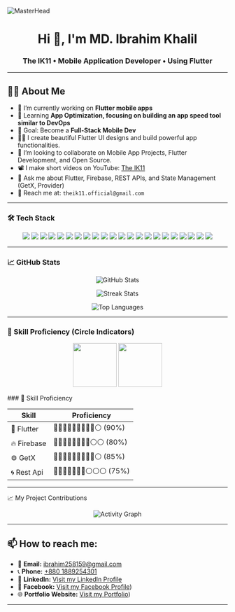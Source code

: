 
          
![MasterHead](https://1.bp.blogspot.com/-7A4WynwLsMw/XbBpCXG8fHI/AAAAAAAAMt4/uOa1bpLskYgrwGbllhSu2SDj_Mig8SXJQCLcBGAsYHQ/s1600/2000_600px.gif)

<!-- ![Home](https://github.com/user-attachments/assets/a9e15581-6769-4738-a90a-83c0997ebd05) -->

<h1 align="center">Hi 👋, I'm MD. Ibrahim Khalil</h1>
<h3 align="center"> The IK11 • Mobile Application Developer • Using Flutter</h3>

---
## 👨‍💻 About Me

- 🔭 I’m currently working on **Flutter mobile apps**
- 🌱 Learning **App Optimization, focusing on building an app speed tool similar to DevOps**
- 🎯 Goal: Become a **Full-Stack Mobile Dev**
- 👨‍💻 I create beautiful Flutter UI designs and build powerful app functionalities.
- 👯 I’m looking to collaborate on Mobile App Projects, Flutter Development, and Open Source.
- 📽️ I make short videos on YouTube: [The IK11](https://www.youtube.com/@TheIK11)
- 💬 Ask me about Flutter, Firebase, REST APIs, and State Management (GetX, Provider)
- 📧 Reach me at: `theik11.official@gmail.com`


---

### 🛠️ Tech Stack

<p align="center">
  <img src="https://img.shields.io/badge/Dart-0175C2?style=for-the-badge&logo=dart&logoColor=white" />
  <img src="https://img.shields.io/badge/Flutter-02569B?style=for-the-badge&logo=flutter&logoColor=white" />
  <img src="https://img.shields.io/badge/Java-007396?style=for-the-badge&logo=java&logoColor=white" />
  <img src="https://img.shields.io/badge/OOP-000000?style=for-the-badge&logo=java&logoColor=white" />
  <img src="https://img.shields.io/badge/GetX-3DDC84?style=for-the-badge&logo=flutter&logoColor=white" />
  <img src="https://img.shields.io/badge/Provider-000000?style=for-the-badge&logo=flutter&logoColor=white" />
  <img src="https://img.shields.io/badge/Firebase-FFCA28?style=for-the-badge&logo=firebase&logoColor=black" />
  <img src="https://img.shields.io/badge/REST%20API-6E57E0?style=for-the-badge&logo=api&logoColor=white" />
  <img src="https://img.shields.io/badge/RxDart-222222?style=for-the-badge&logo=dart&logoColor=white" />
  <img src="https://img.shields.io/badge/Sqflite-1EAB6E?style=for-the-badge&logo=sqlite&logoColor=white" />
  <img src="https://img.shields.io/badge/Google%20Ads-F8D600?style=for-the-badge&logo=googleads&logoColor=black" />
  <img src="https://img.shields.io/badge/Payment%20Gateway-00B0B9?style=for-the-badge&logo=paypal&logoColor=white" />
  <img src="https://img.shields.io/badge/In%20App%20Purchase-008C5B?style=for-the-badge&logo=googleplay&logoColor=white" />
  <img src="https://img.shields.io/badge/Google%20Maps-4285F4?style=for-the-badge&logo=googlemaps&logoColor=white" />
  <img src="https://img.shields.io/badge/Git-181717?style=for-the-badge&logo=git&logoColor=white" />
  <img src="https://img.shields.io/badge/GitHub-181717?style=for-the-badge&logo=github&logoColor=white" />
  <img src="https://img.shields.io/badge/VS%20Code-007ACC?style=for-the-badge&logo=visualstudiocode&logoColor=white" />
  <img src="https://img.shields.io/badge/Android%20Studio-3DDC84?style=for-the-badge&logo=androidstudio&logoColor=white" />
  <img src="https://img.shields.io/badge/Figma-F24E1E?style=for-the-badge&logo=figma&logoColor=white" />
  <img src="https://img.shields.io/badge/Adobe%20XD-FF61F6?style=for-the-badge&logo=adobexd&logoColor=white" />
  <img src="https://img.shields.io/badge/Play%20Store-34B7F1?style=for-the-badge&logo=googleplay&logoColor=white" />
  <img src="https://img.shields.io/badge/Localization-FF5722?style=for-the-badge&logo=flutter&logoColor=white" />
</p>


---

### 📈 GitHub Stats

<p align="center">
  <img src="https://github-readme-stats.vercel.app/api?username=The-Ik11&show_icons=true&theme=radical" alt="GitHub Stats" />
</p>

<p align="center">
  <img src="https://github-readme-streak-stats.herokuapp.com?user=The-IK11&theme=radical" alt="Streak Stats" />
</p>

<p align="center">
  <img src="https://github-readme-stats.vercel.app/api/top-langs/?username=The-Ik11&layout=compact&theme=radical" alt="Top Languages" />
</p>

---

### 🎯 Skill Proficiency (Circle Indicators)

<p align="center">
  <img src="https://raw.githubusercontent.com/The-Ik11/your-repo/main/assets/flutter.png" width="100" />
  <img src="https://raw.githubusercontent.com/The-Ik11/your-repo/main/assets/firebase.png" width="100" />
</p>
### 🎯 Skill Proficiency

| Skill     | Proficiency |
|-----------|-------------|
| 🧠 Flutter   | 🔵🔵🔵🔵🔵🔵🔵🔵🔵⚪ (90%) |
| 🔥 Firebase | 🔵🔵🔵🔵🔵🔵🔵🔵⚪⚪ (80%) |
| ⚙️ GetX     | 🔵🔵🔵🔵🔵🔵🔵🔵🔵⚪ (85%) |
| 🌀 Rest Api  | 🔵🔵🔵🔵🔵🔵🔵⚪⚪⚪ (75%) |

---

📈 My Project Contributions
<div align="center"> <img src="https://github-readme-activity-graph.vercel.app/graph?username=The-IK11&theme=tokyo-night" alt="Activity Graph" /> </div>

---


## 📫 How to reach me:

- 📧 **Email:** [ibrahim258159@gmail.com](ibrahim2581591@gmail.com)  
- 📞 **Phone:** [+880 1889254301](tel:+8801889254301)  
- 🔗 **LinkedIn:** [Visit my LinkedIn Profile](https://www.linkedin.com/in/md-ibrahim-khalil-b55b6a226/)  
- 🔗 **Facebook:** [Visit my Facebook Profile](https://www.facebook.com/ibrahim.khalil.926606))  
- 🌐 **Portfolio Website:** [Visit my Portfolio](https://theik001portfolio.my.canva.site/?fbclid=IwY2xjawKBQrpleHRuA2FlbQIxMABicmlkETE2TWRhQkU3UUZsQUtIVmp4AR6ZbHR53zOiCvdZbTSwiI2S6tD4j874OwhhMPFcFHgAkjTv02kDOJ4FhFQw5A_aem_j8rA0MLCUd-ehFuI7mGXow))

---

